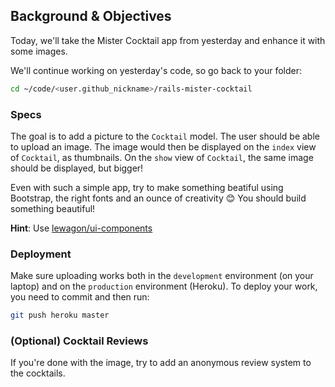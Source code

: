 ## Background & Objectives

Today, we'll take the Mister Cocktail app from yesterday and enhance it with some images.

We'll continue working on yesterday's code, so go back to your folder:

```bash
cd ~/code/<user.github_nickname>/rails-mister-cocktail
```

### Specs

The goal is to add a picture to the `Cocktail` model. The user should be able to
upload an image. The image would then be displayed on the `index` view
of `Cocktail`, as thumbnails. On the `show` view of `Cocktail`, the same
image should be displayed, but bigger!

Even with such a simple app, try to make something beatiful using Bootstrap,
the right fonts and an ounce of creativity 😊 You should build something beautiful!

**Hint**: Use [lewagon/ui-components](http://lewagon.github.io/ui-components/)

### Deployment

Make sure uploading works both in the `development` environment (on your laptop)
and on the `production` environment (Heroku). To deploy your work, you need
to commit and then run:

```bash
git push heroku master
```

### (Optional) Cocktail Reviews

If you're done with the image, try to add an anonymous review system to the cocktails.
